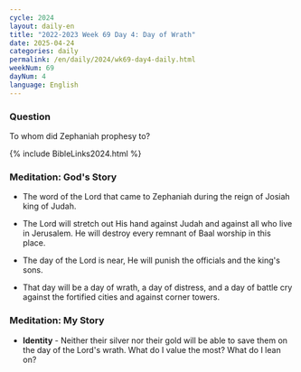 ```yaml
---
cycle: 2024
layout: daily-en
title: "2022-2023 Week 69 Day 4: Day of Wrath"
date: 2025-04-24
categories: daily
permalink: /en/daily/2024/wk69-day4-daily.html
weekNum: 69
dayNum: 4
language: English
---
```


### Question     
To whom did Zephaniah prophesy to?

{% include BibleLinks2024.html %} 

### Meditation: God's Story   
+ The word of the Lord that came to Zephaniah during the reign of Josiah king of Judah. 

+ The Lord will stretch out His hand against Judah and against all who live in Jerusalem. He will destroy every remnant of Baal worship in this place. 

+ The day of the Lord is near, He will punish the officials and the king's sons. 

+ That day will be a day of wrath, a day of distress, and a day of battle cry against the fortified cities and against corner towers. 

### Meditation: My Story   
+ **Identity** - Neither their silver nor their gold will be able to save them on the day of the Lord's wrath. What do I value the most? What do I lean on? 
